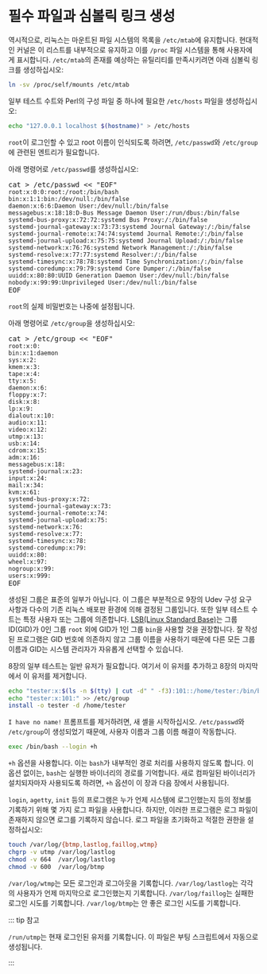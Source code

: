 # 필수 파일과 심볼릭 링크 생성

역시적으로, 리눅스는 마운트된 파일 시스템의 목록을 `/etc/mtab`에 유지합니다. 현대적인 커널은 이 리스트를 내부적으로 유지하고 이를 `/proc` 파일 시스템을 통해 사용자에게 표시합니다. `/etc/mtab`의 존재를 예상하는 유틸리티를 만족시키려면 아래 심볼릭 링크를 생성하십시오:

```sh
ln -sv /proc/self/mounts /etc/mtab
```

일부 테스트 수트와 Perl의 구성 파일 중 하나에 필요한 `/etc/hosts` 파일을 생성하십시오:

```sh
echo "127.0.0.1 localhost $(hostname)" > /etc/hosts
```

`root`이 로그인할 수 있고 root 이름이 인식되도록 하려면, `/etc/passwd`와 `/etc/group`에 관련된 엔트리가 필요합니다. 

아래 명령어로 `/etc/passwd`를 생성하십시오:

<pre>cat > /etc/passwd << "EOF"
<code>root:x:0:0:root:/root:/bin/bash
bin:x:1:1:bin:/dev/null:/bin/false
daemon:x:6:6:Daemon User:/dev/null:/bin/false
messagebus:x:18:18:D-Bus Message Daemon User:/run/dbus:/bin/false
systemd-bus-proxy:x:72:72:systemd Bus Proxy:/:/bin/false
systemd-journal-gateway:x:73:73:systemd Journal Gateway:/:/bin/false
systemd-journal-remote:x:74:74:systemd Journal Remote:/:/bin/false
systemd-journal-upload:x:75:75:systemd Journal Upload:/:/bin/false
systemd-network:x:76:76:systemd Network Management:/:/bin/false
systemd-resolve:x:77:77:systemd Resolver:/:/bin/false
systemd-timesync:x:78:78:systemd Time Synchronization:/:/bin/false
systemd-coredump:x:79:79:systemd Core Dumper:/:/bin/false
uuidd:x:80:80:UUID Generation Daemon User:/dev/null:/bin/false
nobody:x:99:99:Unprivileged User:/dev/null:/bin/false
</code>EOF
</pre>

`root`의 실제 비밀번호는 나중에 설정됩니다.

아래 명령어로 `/etc/group`을 생성하십시오:

<pre>cat > /etc/group << "EOF"
<code>root:x:0:
bin:x:1:daemon
sys:x:2:
kmem:x:3:
tape:x:4:
tty:x:5:
daemon:x:6:
floppy:x:7:
disk:x:8:
lp:x:9:
dialout:x:10:
audio:x:11:
video:x:12:
utmp:x:13:
usb:x:14:
cdrom:x:15:
adm:x:16:
messagebus:x:18:
systemd-journal:x:23:
input:x:24:
mail:x:34:
kvm:x:61:
systemd-bus-proxy:x:72:
systemd-journal-gateway:x:73:
systemd-journal-remote:x:74:
systemd-journal-upload:x:75:
systemd-network:x:76:
systemd-resolve:x:77:
systemd-timesync:x:78:
systemd-coredump:x:79:
uuidd:x:80:
wheel:x:97:
nogroup:x:99:
users:x:999:
</code>EOF
</pre>

생성된 그룹은 표준의 일부가 아닙니다. 이 그룹은 부분적으로 9장의 Udev 구성 요구 사항과 다수의 기존 리눅스 배포판 환경에 의해 결정된 그룹입니다. 또한 일부 테스트 수트는 특정 사용자 또는 그룹에 의존합니다. [LSB(Linux Standard Base)](http://refspecs.linuxfoundation.org/lsb.shtml)는 그룹 ID(GID)가 0인 그룹 `root` 외에 GID가 1인 그룹 `bin`을 사용할 것을 권장합니다. 잘 작성된 프로그램은 GID 번호에 의존하지 않고 그룹 이름을 사용하기 때문에 다른 모든 그룹 이름과 GID는 시스템 관리자가 자유롭게 선택할 수 있습니다.

8장의 일부 테스트는 일반 유저가 필요합니다. 여기서 이 유저를 추가하고 8장의 마지막에서 이 유저를 제거합니다.

```sh
echo "tester:x:$(ls -n $(tty) | cut -d" " -f3):101::/home/tester:/bin/bash" >> /etc/passwd
echo "tester:x:101:" >> /etc/group
install -o tester -d /home/tester
```

`I have no name!` 프롬프트를 제거하려면, 새 셸을 시작하십시오. `/etc/passwd`와 `/etc/group`이 생성되었기 때문에, 사용자 이름과 그룹 이름 해결이 작동합니다.

```sh
exec /bin/bash --login +h
```

`+h` 옵션을 사용합니다. 이는 `bash`가 내부적인 경로 처리를 사용하지 않도록 합니다. 이 옵션 없이는, `bash`는 실행한 바이너리의 경로를 기억합니다. 새로 컴파일된 바이너리가 설치되자마자 사용되도록 하려면, `+h` 옵션이 이 장과 다음 장에서 사용됩니다.

`login`, `agetty`, `init` 등의 프로그램은 누가 언제 시스템에 로그인했는지 등의 정보를 기록하기 위해 몇 가지 로그 파일을 사용합니다. 하지만, 이러한 프로그램은 로그 파일이 존재하지 않으면 로그를 기록하지 않습니다. 로그 파일을 초기화하고 적절한 권한을 설정하십시오:

```sh
touch /var/log/{btmp,lastlog,faillog,wtmp}
chgrp -v utmp /var/log/lastlog
chmod -v 664  /var/log/lastlog
chmod -v 600  /var/log/btmp
```

`/var/log/wtmp`는 모든 로그인과 로그아웃을 기록합니다. `/var/log/lastlog`는 각각의 사용자가 언제 마지막으로 로그인했는지 기록합니다. `/var/log/faillog`는 실패한 로그인 시도를 기록합니다. `/var/log/btmp`는 안 좋은 로그인 시도를 기록합니다.

::: tip 참고

`/run/utmp`는 현재 로그인된 유저를 기록합니다. 이 파일은 부팅 스크립트에서 자동으로 생성됩니다.

:::